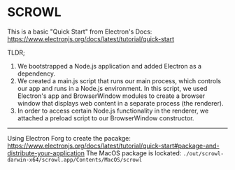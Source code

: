 # SCROWL

This is a basic "Quick Start" from Electron's Docs:
https://www.electronjs.org/docs/latest/tutorial/quick-start

TLDR;
1. We bootstrapped a Node.js application and added Electron as a dependency.
1. We created a main.js script that runs our main process, which controls our app and runs in a Node.js environment. In this script, we used Electron's app and BrowserWindow modules to create a browser window that displays web content in a separate process (the renderer).
1. In order to access certain Node.js functionality in the renderer, we attached a preload script to our BrowserWindow constructor.

---

Using Electron Forg to create the pacakge:
https://www.electronjs.org/docs/latest/tutorial/quick-start#package-and-distribute-your-application
The MacOS package is lockated: `./out/scrowl-darwin-x64/scrowl.app/Contents/MacOS/scrowl`